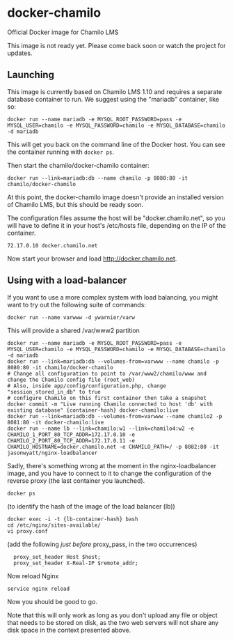 # docker-chamilo
Official Docker image for Chamilo LMS

This image is not ready yet. Please come back soon or watch the project for updates.

## Launching

This image is currently based on Chamilo LMS 1.10 and requires a separate database container to run.
We suggest using the "mariadb" container, like so:

```
docker run --name mariadb -e MYSQL_ROOT_PASSWORD=pass -e MYSQL_USER=chamilo -e MYSQL_PASSWORD=chamilo -e MYSQL_DATABASE=chamilo -d mariadb
```

This will get you back on the command line of the Docker host. You can see the container running with ```docker ps```.

Then start the chamilo/docker-chamilo container:

```
docker run --link=mariadb:db --name chamilo -p 8080:80 -it chamilo/docker-chamilo
```

At this point, the docker-chamilo image doesn't provide an installed version of Chamilo LMS, but this should be ready soon.

The configuration files assume the host will be "docker.chamilo.net", so you will have to define it in your host's /etc/hosts file, depending on the IP of the container.

```
72.17.0.10 docker.chamilo.net
```

Now start your browser and load http://docker.chamilo.net.

## Using with a load-balancer

If you want to use a more complex system with load balancing, you might want to try out the following suite of commands:

```
docker run --name varwww -d ywarnier/varw
```

This will provide a shared /var/www2 partition

```
docker run --name mariadb -e MYSQL_ROOT_PASSWORD=pass -e MYSQL_USER=chamilo -e MYSQL_PASSWORD=chamilo -e MYSQL_DATABASE=chamilo -d mariadb
docker run --link=mariadb:db --volumes-from=varwww --name chamilo -p 8080:80 -it chamilo/docker-chamilo
# Change all configuration to point to /var/www2/chamilo/www and change the Chamilo config file (root_web)
# Also, inside app/config/configuration.php, change "session_stored_in_db" to true
# configure Chamilo on this first container then take a snapshot
docker commit -m "Live running Chamilo connected to host 'db' with existing database" {container-hash} docker-chamilo:live
docker run --link=mariadb:db --volumes-from=varwww --name chamilo2 -p 8081:80 -it docker-chamilo:live
docker run --name lb --link=chamilo:w1 --link=chamilo4:w2 -e CHAMILO_1_PORT_80_TCP_ADDR=172.17.0.10 -e CHAMILO_2_PORT_80_TCP_ADDR=172.17.0.11 -e CHAMILO_HOSTNAME=docker.chamilo.net -e CHAMILO_PATH=/ -p 8082:80 -it jasonwyatt/nginx-loadbalancer
```

Sadly, there's something wrong at the moment in the nginx-loadbalancer image, and you have to connect to it to change the configuration of the reverse proxy (the last container you launched).

```
docker ps
```

(to identify the hash of the image of the load balancer (lb))

```
docker exec -i -t {lb-container-hash} bash
cd /etc/nginx/sites-available/
vi proxy.conf
```

(add the following *just before* proxy_pass, in the two occurrences)

```
  proxy_set_header Host $host;
  proxy_set_header X-Real-IP $remote_addr;
```

Now reload Nginx

```
service nginx reload
```

Now you should be good to go.

Note that this will only work as long as you don't upload any file or object that needs to be stored on disk, as the two web servers will not share any disk space in the context presented above.
